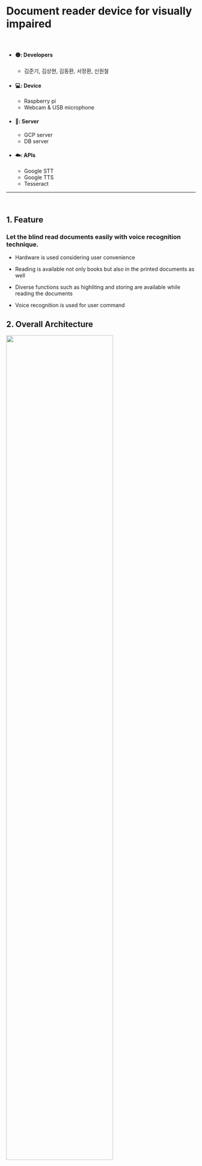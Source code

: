# Document reader device for visually impaired

</br>

* #### 🟡: Developers
  * 김준기, 김상현, 김동환, 서정환, 신원철

* #### 💻: Device
  * Raspberry pi
  * Webcam & USB microphone
 
* #### 📁: Server
  * GCP server
  * DB server

* #### ☁️: APIs
  * Google STT
  * Google TTS
  * Tesseract

<hr/>

</br>

## 1. Feature

### Let the blind read documents easily with voice recognition technique.

* Hardware is used considering user convenience

* Reading is available not only books but also in the printed documents as well

* Diverse functions such as highliting and storing are available while reading the documents 

* Voice recognition is used for user command

## 2. Overall Architecture

<img src ="https://user-images.githubusercontent.com/72932922/112779092-ec52e000-9080-11eb-8fd4-473907c2c8b7.jpg" width = "75%" height = "75%">



